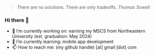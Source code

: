 > There are no solutions. There are only tradeoffs.
> _<cite>Thomas Sowell</cite>_

### Hi there 👋

- 🔭 I’m currently working on: earning my MSCS from Northeastern University (est. graduation: May 2024)
- 🌱 I’m currently learning: mobile app development
- 📫 How to reach me: (my github handle) [at] gmail [dot] com

